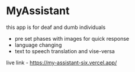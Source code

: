 # MyAssistant

this app is for deaf and dumb individuals 

- pre set phases with images for quick response
- language changing
- text to speech translation and vise-versa

live link - https://my-assistant-six.vercel.app/
